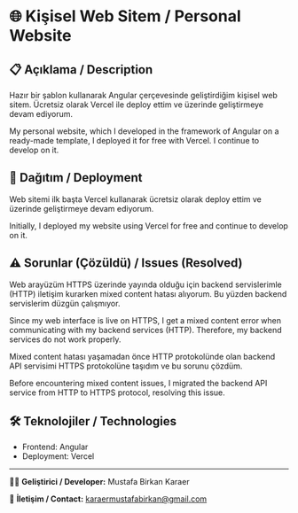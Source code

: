 # 🌐 Kişisel Web Sitem / Personal Website

## 📋 Açıklama / Description

Hazır bir şablon kullanarak Angular çerçevesinde geliştirdiğim kişisel web sitem. Ücretsiz olarak Vercel ile deploy ettim ve üzerinde geliştirmeye devam ediyorum.

My personal website, which I developed in the framework of Angular on a ready-made template, I deployed it for free with Vercel. I continue to develop on it.

## 🚀 Dağıtım / Deployment

Web sitemi ilk başta Vercel kullanarak ücretsiz olarak deploy ettim ve üzerinde geliştirmeye devam ediyorum.

Initially, I deployed my website using Vercel for free and continue to develop on it.

## ⚠️ Sorunlar (Çözüldü) / Issues (Resolved)

Web arayüzüm HTTPS üzerinde yayında olduğu için backend servislerimle (HTTP) iletişim kurarken mixed content hatası alıyorum. Bu yüzden backend servislerim düzgün çalışmıyor.

Since my web interface is live on HTTPS, I get a mixed content error when communicating with my backend services (HTTP). Therefore, my backend services do not work properly.

Mixed content hatası yaşamadan önce HTTP protokolünde olan backend API servisimi HTTPS protokolüne taşıdım ve bu sorunu çözdüm.

Before encountering mixed content issues, I migrated the backend API service from HTTP to HTTPS protocol, resolving this issue.

## 🛠️ Teknolojiler / Technologies

- Frontend: Angular
- Deployment: Vercel

---

👨‍💻 **Geliştirici / Developer:** Mustafa Birkan Karaer

📧 **İletişim / Contact:** karaermustafabirkan@gmail.com
